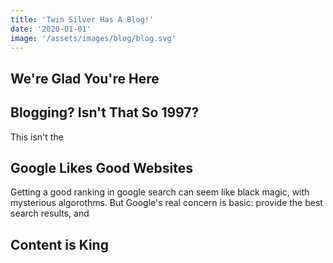 ```yaml
---
title: 'Twin Silver Has A Blog!'
date: '2020-01-01'
image: '/assets/images/blog/blog.svg'
---
```


## We're Glad You're Here

## Blogging? Isn't That So 1997? 

This isn't the 

## Google Likes Good Websites

Getting a good ranking in google search can seem like black magic, with mysterious algorothms. But Google's real concern is basic: provide the best search results, and 

## Content is King

